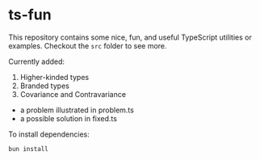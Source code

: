 # ts-fun

This repository contains some nice, fun, and useful TypeScript utilities or examples. Checkout the `src` folder to see more.

Currently added:

1. Higher-kinded types
2. Branded types
3. Covariance and Contravariance

- a problem illustrated in problem.ts
- a possible solution in fixed.ts

To install dependencies:

```bash
bun install
```
